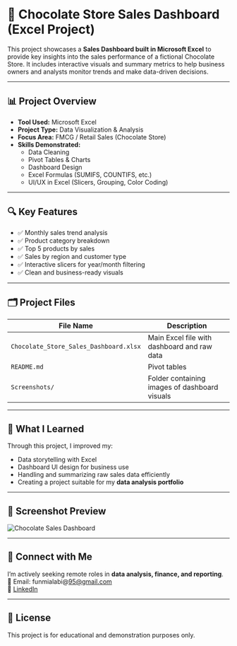 # 🧁 Chocolate Store Sales Dashboard (Excel Project)

This project showcases a **Sales Dashboard built in Microsoft Excel** to provide key insights into the sales performance of a fictional Chocolate Store. It includes interactive visuals and summary metrics to help business owners and analysts monitor trends and make data-driven decisions.

---

## 📊 Project Overview

- **Tool Used:** Microsoft Excel  
- **Project Type:** Data Visualization & Analysis  
- **Focus Area:** FMCG / Retail Sales (Chocolate Store)  
- **Skills Demonstrated:**  
  - Data Cleaning  
  - Pivot Tables & Charts  
  - Dashboard Design  
  - Excel Formulas (SUMIFS, COUNTIFS, etc.)  
  - UI/UX in Excel (Slicers, Grouping, Color Coding)

---

## 🔍 Key Features

- ✅ Monthly sales trend analysis  
- ✅ Product category breakdown  
- ✅ Top 5 products by sales  
- ✅ Sales by region and customer type  
- ✅ Interactive slicers for year/month filtering  
- ✅ Clean and business-ready visuals  

---

## 🗂️ Project Files

| File Name | Description |
|-----------|-------------|
| `Chocolate_Store_Sales_Dashboard.xlsx` | Main Excel file with dashboard and raw data |
| `README.md` | Pivot tables
| `Screenshots/` | Folder containing images of dashboard visuals |

---

## 🧠 What I Learned

Through this project, I improved my:
- Data storytelling with Excel
- Dashboard UI design for business use
- Handling and summarizing raw sales data efficiently
- Creating a project suitable for my **data analysis portfolio**

---

## 📌 Screenshot Preview

![Chocolate Sales Dashboard](Screenshots/dashboard.png)

---

## 🔗 Connect with Me

I’m actively seeking remote roles in **data analysis, finance, and reporting**.  
📧 Email: funmialabi@95@gmail.com  
🔗 [LinkedIn](www.linkedin.com/in/funmilola-alabi-487956b5)  

---

## 📝 License

This project is for educational and demonstration purposes only.

